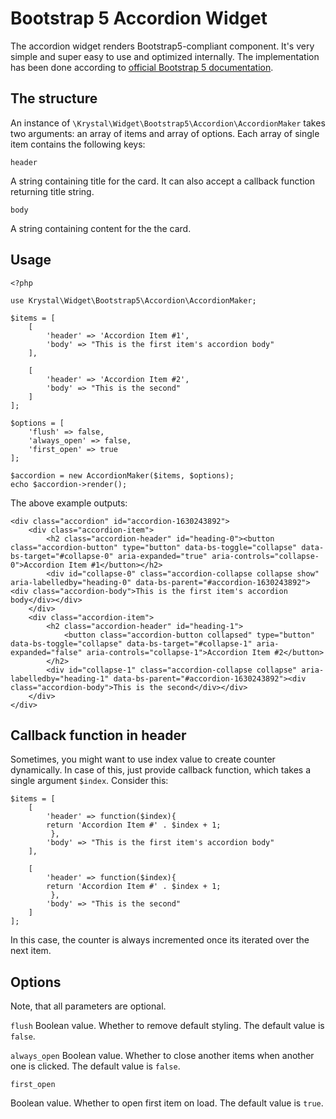 Bootstrap 5 Accordion Widget
==========

The accordion widget renders Bootstrap5-compliant component. It's very simple and super easy to use and optimized internally. The implementation has been done according to [official Bootstrap 5 documentation](https://getbootstrap.com/docs/5.1/components/accordion/).

The structure
----

An instance of `\Krystal\Widget\Bootstrap5\Accordion\AccordionMaker` takes two arguments: an array of items and array of options. Each array of single item contains the following keys:

`header`

A string containing title for the card. It can also accept a callback function returning title string.

`body`

A string containing content for the the card.


Usage
----

    <?php
    
    use Krystal\Widget\Bootstrap5\Accordion\AccordionMaker;
    
    $items = [
        [
            'header' => 'Accordion Item #1',
            'body' => "This is the first item's accordion body"
        ],
    
        [
            'header' => 'Accordion Item #2',
            'body' => "This is the second"
        ]
    ];
    
    $options = [
        'flush' => false,
        'always_open' => false,
        'first_open' => true
    ];
    
    $accordion = new AccordionMaker($items, $options);
    echo $accordion->render();

The above example outputs:

    <div class="accordion" id="accordion-1630243892">
        <div class="accordion-item">
            <h2 class="accordion-header" id="heading-0"><button class="accordion-button" type="button" data-bs-toggle="collapse" data-bs-target="#collapse-0" aria-expanded="true" aria-controls="collapse-0">Accordion Item #1</button></h2>
            <div id="collapse-0" class="accordion-collapse collapse show" aria-labelledby="heading-0" data-bs-parent="#accordion-1630243892"><div class="accordion-body">This is the first item's accordion body</div></div>
        </div>
        <div class="accordion-item">
            <h2 class="accordion-header" id="heading-1">
                <button class="accordion-button collapsed" type="button" data-bs-toggle="collapse" data-bs-target="#collapse-1" aria-expanded="false" aria-controls="collapse-1">Accordion Item #2</button>
            </h2>
            <div id="collapse-1" class="accordion-collapse collapse" aria-labelledby="heading-1" data-bs-parent="#accordion-1630243892"><div class="accordion-body">This is the second</div></div>
        </div>
    </div>

Callback function in header
-----
Sometimes, you might want to use index value to create counter dynamically. In case of this, just provide callback function, which takes a single argument `$index`. Consider this:

    $items = [
        [
            'header' => function($index){
	        return 'Accordion Item #' . $index + 1;
             },
            'body' => "This is the first item's accordion body"
        ],
    
        [
            'header' => function($index){
	        return 'Accordion Item #' . $index + 1;
             },
            'body' => "This is the second"
        ]
    ];

In this case, the counter is always incremented once its iterated over the next item.


Options
-----

Note, that all parameters are optional.

`flush`
Boolean value. Whether to remove default styling. The default value is `false`.


`always_open`
Boolean value. Whether to close another items when another one is clicked. The default value is `false`.

`first_open`

Boolean value. Whether to open first item on load. The default value is `true`.


